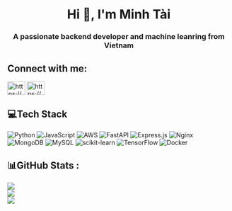<h1 align="center">Hi 👋, I'm Minh Tài</h1>
<h3 align="center">A passionate backend developer and machine leanring from Vietnam</h3>

## Connect with me:
<p align="left">
<a href="https://linkedin.com/in/https://www.linkedin.com/in/minh-t%c3%a0i-phan-288a25244/" target="blank"><img align="center" src="https://raw.githubusercontent.com/rahuldkjain/github-profile-readme-generator/master/src/images/icons/Social/linked-in-alt.svg" alt="https://www.linkedin.com/in/minh-t%c3%a0i-phan-288a25244/" height="30" width="40" /></a>
<a href="https://fb.com/https://www.facebook.com/phanminhtai209/" target="blank"><img align="center" src="https://raw.githubusercontent.com/rahuldkjain/github-profile-readme-generator/master/src/images/icons/Social/facebook.svg" alt="https://www.facebook.com/phanminhtai209/" height="30" width="40" /></a>
</p>


## 💻Tech Stack
![Python](https://img.shields.io/badge/python-3670A0?style=for-the-badge&logo=python&logoColor=ffdd54) ![JavaScript](https://img.shields.io/badge/javascript-%23323330.svg?style=for-the-badge&logo=javascript&logoColor=%23F7DF1E) ![AWS](https://img.shields.io/badge/AWS-%23FF9900.svg?style=for-the-badge&logo=amazon-aws&logoColor=white) ![FastAPI](https://img.shields.io/badge/FastAPI-005571?style=for-the-badge&logo=fastapi) ![Express.js](https://img.shields.io/badge/express.js-%23404d59.svg?style=for-the-badge&logo=express&logoColor=%2361DAFB) ![Nginx](https://img.shields.io/badge/nginx-%23009639.svg?style=for-the-badge&logo=nginx&logoColor=white) ![MongoDB](https://img.shields.io/badge/MongoDB-%234ea94b.svg?style=for-the-badge&logo=mongodb&logoColor=white) ![MySQL](https://img.shields.io/badge/mysql-%2300f.svg?style=for-the-badge&logo=mysql&logoColor=white) ![scikit-learn](https://img.shields.io/badge/scikit--learn-%23F7931E.svg?style=for-the-badge&logo=scikit-learn&logoColor=white) ![TensorFlow](https://img.shields.io/badge/TensorFlow-%23FF6F00.svg?style=for-the-badge&logo=TensorFlow&logoColor=white) ![Docker](https://img.shields.io/badge/docker-%230db7ed.svg?style=for-the-badge&logo=docker&logoColor=white)
## 📊GitHub Stats :
![](https://github-readme-stats.vercel.app/api?username=phanminhtai23&theme=vue&hide_border=false&include_all_commits=true&count_private=true)<br/>
![](https://github-readme-streak-stats.herokuapp.com/?user=phanminhtai23&theme=vue&hide_border=false)<br/>
![](https://github-readme-stats.vercel.app/api/top-langs/?username=phanminhtai23&theme=vue&hide_border=false&include_all_commits=true&count_private=true&layout=compact)

